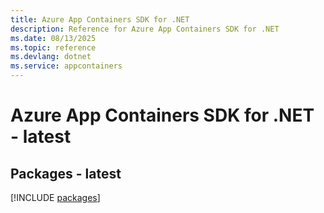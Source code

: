 ```yaml
---
title: Azure App Containers SDK for .NET
description: Reference for Azure App Containers SDK for .NET
ms.date: 08/13/2025
ms.topic: reference
ms.devlang: dotnet
ms.service: appcontainers
---
```

# Azure App Containers SDK for .NET - latest
## Packages - latest
[!INCLUDE [packages](app-containers-index.md)]